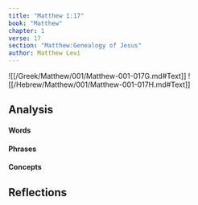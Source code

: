 ```yaml
---
title: "Matthew 1:17"
book: "Matthew"
chapter: 1
verse: 17
section: "Matthew:Genealogy of Jesus"
author: Matthew Levi
---
```

![[/Greek/Matthew/001/Matthew-001-017G.md#Text]]
![[/Hebrew/Matthew/001/Matthew-001-017H.md#Text]]

## Analysis

#### Words

#### Phrases

#### Concepts

## Reflections
